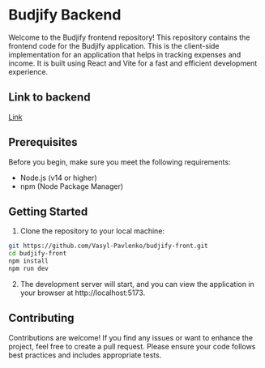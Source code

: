 # Budjify Backend

Welcome to the Budjify frontend repository! This repository contains the frontend code for the Budjify application. This is the client-side implementation for an application that helps in tracking expenses and income. It is built using React and Vite for a fast and efficient development experience.

## Link to backend
[Link](https://github.com/Vasyl-Pavlenko/budjify-back)

## Prerequisites

Before you begin, make sure you meet the following requirements:

- Node.js (v14 or higher)
- npm (Node Package Manager)

## Getting Started

1. Clone the repository to your local machine:

```bash
git https://github.com/Vasyl-Pavlenko/budjify-front.git
cd budjify-front
npm install
npm run dev
```

2. The development server will start, and you can view the application in your browser at http://localhost:5173.


## Contributing
Contributions are welcome! If you find any issues or want to enhance the project, feel free to create a pull request. Please ensure your code follows best practices and includes appropriate tests.


